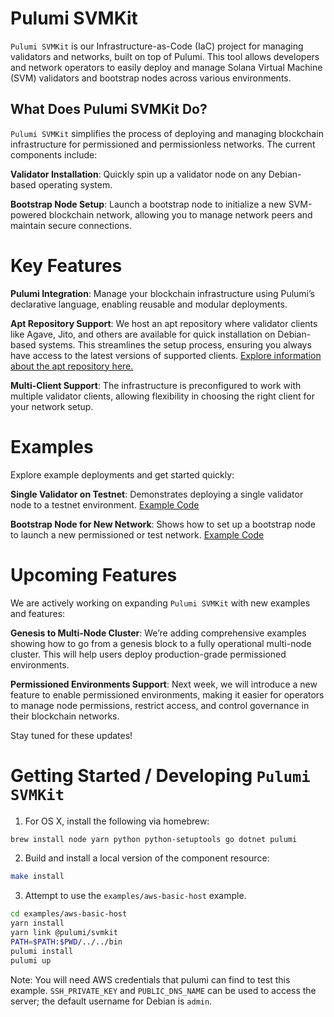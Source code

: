 # Pulumi SVMKit
`Pulumi SVMKit` is our Infrastructure-as-Code (IaC) project for managing validators and networks, built on top of Pulumi. This tool allows developers and network operators to easily deploy and manage Solana Virtual Machine (SVM) validators and bootstrap nodes across various environments.
## What Does Pulumi SVMKit Do?

`Pulumi SVMKit` simplifies the process of deploying and managing blockchain infrastructure for permissioned and permissionless networks. The current components include:

**Validator Installation**: Quickly spin up a validator node on any Debian-based operating system.

**Bootstrap Node Setup**: Launch a bootstrap node to initialize a new SVM-powered blockchain network, allowing you to manage network peers and maintain secure connections.

# Key Features

**Pulumi Integration**: Manage your blockchain infrastructure using Pulumi’s declarative language, enabling reusable and modular deployments.

**Apt Repository Support**: We host an apt repository where validator clients like Agave, Jito, and others are available for quick installation on Debian-based systems. This streamlines the setup process, ensuring you always have access to the latest versions of supported clients. [Explore information about the apt repository here.](https://github.com/abklabs/svmkit)

**Multi-Client Support**: The infrastructure is preconfigured to work with multiple validator clients, allowing flexibility in choosing the right client for your network setup.

# Examples

Explore example deployments and get started quickly:

**Single Validator on Testnet**: Demonstrates deploying a single validator node to a testnet environment.
[Example Code](https://github.com/abklabs/pulumi-svmkit/tree/main/examples/aws-basic-host)

**Bootstrap Node for New Network**: Shows how to set up a bootstrap node to launch a new permissioned or test network.
[Example Code](https://github.com/abklabs/pulumi-svmkit/tree/main/examples/aws-svm-bootstrap)

# Upcoming Features
We are actively working on expanding `Pulumi SVMKit` with new examples and features:

**Genesis to Multi-Node Cluster**: We’re adding comprehensive examples showing how to go from a genesis block to a fully operational multi-node cluster. This will help users deploy production-grade permissioned environments.

**Permissioned Environments Support**: Next week, we will introduce a new feature to enable permissioned environments, making it easier for operators to manage node permissions, restrict access, and control governance in their blockchain networks.

Stay tuned for these updates!

# Getting Started / Developing `Pulumi SVMKit`

1. For OS X, install the following via homebrew:

```bash
brew install node yarn python python-setuptools go dotnet pulumi
```

2. Build and install a local version of the component resource:

```bash
make install
```

3. Attempt to use the `examples/aws-basic-host` example.

```bash
cd examples/aws-basic-host
yarn install
yarn link @pulumi/svmkit
PATH=$PATH:$PWD/../../bin
pulumi install
pulumi up
```

Note: You will need AWS credentials that pulumi can find to test this example. `SSH_PRIVATE_KEY` and `PUBLIC_DNS_NAME` can be used to access the server; the default username for Debian is `admin`.
